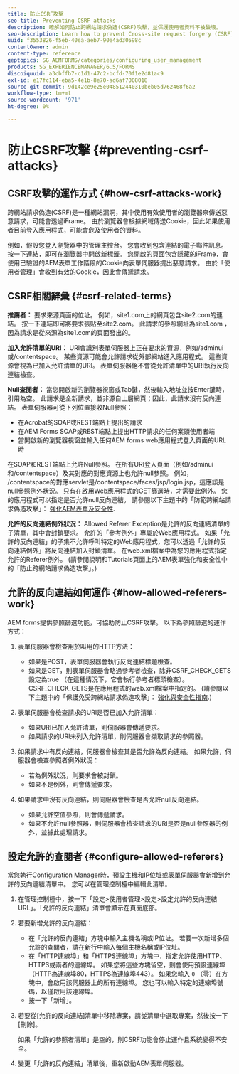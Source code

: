```yaml
---
title: 防止CSRF攻擊
seo-title: Preventing CSRF attacks
description: 瞭解如何防止跨網站請求偽造(CSRF)攻擊，並保護使用者資料不被破壞。
seo-description: Learn how to prevent Cross-site request forgery (CSRF) attacks and safeguard user data from being compromised.
uuid: f3553826-f5eb-40ea-aeb7-90e4ad30598c
contentOwner: admin
content-type: reference
geptopics: SG_AEMFORMS/categories/configuring_user_management
products: SG_EXPERIENCEMANAGER/6.5/FORMS
discoiquuid: a3cbffb7-c1d1-47c2-bcfd-70f1e2d81ac9
exl-id: e17fc114-eba5-4e1b-8e70-ad6af7008018
source-git-commit: 9d142ce9e25e048512440310beb05d762468f6a2
workflow-type: tm+mt
source-wordcount: '971'
ht-degree: 0%

---
```


# 防止CSRF攻擊 {#preventing-csrf-attacks}

## CSRF攻擊的運作方式 {#how-csrf-attacks-work}

跨網站請求偽造(CSRF)是一種網站漏洞，其中使用有效使用者的瀏覽器來傳送惡意請求，可能會透過iFrame。 由於瀏覽器會根據網域傳送Cookie，因此如果使用者目前登入應用程式，可能會危及使用者的資料。

例如，假設您登入瀏覽器中的管理主控台。 您會收到包含連結的電子郵件訊息。 按一下連結，即可在瀏覽器中開啟新標籤。 您開啟的頁面包含隱藏的iFrame，會使用已驗證的AEM表單工作階段的Cookie向表單伺服器提出惡意請求。 由於「使用者管理」會收到有效的Cookie，因此會傳遞請求。

## CSRF相關辭彙 {#csrf-related-terms}

**推薦者：** 要求來源頁面的位址。 例如，site1.com上的網頁包含site2.com的連結。 按一下連結即可將要求張貼至site2.com。 此請求的參照網址為site1.com ，因為請求是從來源為site1.com的頁面發出的。

**加入允許清單的URI：** URI會識別表單伺服器上正在要求的資源，例如/adminui或/contentspace。 某些資源可能會允許請求從外部網站進入應用程式。 這些資源會視為已加入允許清單的URI。 表單伺服器絕不會從允許清單中的URI執行反向連結檢查。

**Null查閱者：** 當您開啟新的瀏覽器視窗或Tab鍵，然後輸入地址並按Enter鍵時，引用為空。 此請求是全新請求，並非源自上層網頁；因此，此請求沒有反向連結。 表單伺服器可從下列位置接收Null參照：

* 在Acrobat的SOAP或REST端點上提出的請求
* 在AEM Forms SOAP或REST端點上提出HTTP請求的任何案頭使用者端
* 當開啟新的瀏覽器視窗並輸入任何AEM forms web應用程式登入頁面的URL時

在SOAP和REST端點上允許Null參照。 在所有URI登入頁面（例如/adminui和/contentspace）及其對應的對應資源上也允許null參照。 例如， /contentspace的對應servlet是/contentspace/faces/jsp/login.jsp，這應該是null參照例外狀況。 只有在啟用Web應用程式的GET篩選時，才需要此例外。 您的應用程式可以指定是否允許null反向連結。 請參閱以下主題中的「防範跨網站請求偽造攻擊」： [強化AEM表單及安全性](https://help.adobe.com/en_US/livecycle/11.0/HardeningSecurity/index.html).

**允許的反向連結例外狀況：** Allowed Referer Exception是允許的反向連結清單的子清單，其中會封鎖要求。 允許的「參考例外」專屬於Web應用程式。 如果「允許的反向連結」的子集不允許呼叫特定的Web應用程式，您可以透過「允許的反向連結例外」將反向連結加入封鎖清單。 在web.xml檔案中為您的應用程式指定允許的Referer例外。 (請參閱說明和Tutorials頁面上的AEM表單強化和安全性中的「防止跨網站請求偽造攻擊」。)

## 允許的反向連結如何運作 {#how-allowed-referers-work}

AEM forms提供參照篩選功能，可協助防止CSRF攻擊。 以下為參照篩選的運作方式：

1. 表單伺服器會檢查用於叫用的HTTP方法：

   * 如果是POST，表單伺服器會執行反向連結標題檢查。
   * 如果是GET，則表單伺服器會略過參考者檢查，除非CSRF_CHECK_GETS設定為true （在這種情況下，它會執行參考者標頭檢查）。 CSRF_CHECK_GETS是在應用程式的web.xml檔案中指定的。 (請參閱以下主題中的「保護免受跨網站請求偽造攻擊」： [強化與安全性指南](https://help.adobe.com/en_US/livecycle/11.0/HardeningSecurity/index.html).)

1. 表單伺服器會檢查請求的URI是否已加入允許清單：

   * 如果URI已加入允許清單，則伺服器會傳遞要求。
   * 如果請求的URI未列入允許清單，則伺服器會擷取請求的參照器。

1. 如果請求中有反向連結，伺服器會檢查其是否允許為反向連結。 如果允許，伺服器會檢查參照者例外狀況：

   * 若為例外狀況，則要求會被封鎖。
   * 如果不是例外，則會傳遞要求。

1. 如果請求中沒有反向連結，則伺服器會檢查是否允許null反向連結。

   * 如果允許空值參照，則會傳遞請求。
   * 如果不允許null參照器，則伺服器會檢查請求的URI是否是null參照器的例外，並據此處理請求。

## 設定允許的查閱者 {#configure-allowed-referers}

當您執行Configuration Manager時，預設主機和IP位址或表單伺服器會新增到允許的反向連結清單中。 您可以在管理控制檯中編輯此清單。

1. 在管理控制檯中，按一下「設定>使用者管理>設定>設定允許的反向連結URL」。「允許的反向連結」清單會顯示在頁面底部。
1. 若要新增允許的反向連結：

   * 在「允許的反向連結」方塊中輸入主機名稱或IP位址。 若要一次新增多個允許的查閱者，請在新行中輸入每個主機名稱或IP位址。
   * 在「HTTP連線埠」和「HTTPS連線埠」方塊中，指定允許使用HTTP、HTTPS或兩者的連線埠。 如果您將這些方塊留空，則會使用預設連線埠（HTTP為連線埠80，HTTPS為連線埠443）。 如果您輸入 `0` （零）在方塊中，會啟用該伺服器上的所有連線埠。 您也可以輸入特定的連線埠號碼，以僅啟用該連線埠。
   * 按一下「新增」。

1. 若要從[允許的反向連結]清單中移除專案，請從清單中選取專案，然後按一下[刪除]。

   如果「允許的參照者清單」是空的，則CSRF功能會停止運作且系統變得不安全。

1. 變更「允許的反向連結」清單後，重新啟動AEM表單伺服器。
